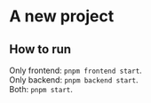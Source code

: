 # A new project

## How to run

Only frontend: `pnpm frontend start`.  
Only backend: `pnpm backend start`.  
Both: `pnpm start`.